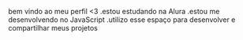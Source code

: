 bem vindo ao meu perfil <3
.estou estudando na Alura
.estou me desenvolvendo no JavaScript
.utilizo esse espaço para desenvolver e compartilhar meus projetos
